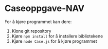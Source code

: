 # Caseoppgave-NAV

For å kjøre programmet kan dere:

1. Klone git repository
2. Kjøre `npm install` for å installere bibliotekene
3. Kjøre `node Case.js` for å kjøre programmet
